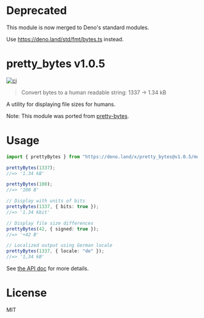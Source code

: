 # Deprecated

This module is now merged to Deno's standard modules.

Use https://deno.land/std/fmt/bytes.ts instead.

# pretty_bytes v1.0.5

[![ci](https://github.com/kt3k/pretty_bytes/actions/workflows/ci.yml/badge.svg)](https://github.com/kt3k/pretty_bytes/actions/workflows/ci.yml)

> Convert bytes to a human readable string: 1337 → 1.34 kB

A utility for displaying file sizes for humans.

Note: This module was ported from
[pretty-bytes](https://github.com/sindresorhus/pretty-bytes).

# Usage

```ts
import { prettyBytes } from "https://deno.land/x/pretty_bytes@v1.0.5/mod.ts";

prettyBytes(1337);
//=> '1.34 kB'

prettyBytes(100);
//=> '100 B'

// Display with units of bits
prettyBytes(1337, { bits: true });
//=> '1.34 kbit'

// Display file size differences
prettyBytes(42, { signed: true });
//=> '+42 B'

// Localized output using German locale
prettyBytes(1337, { locale: "de" });
//=> '1,34 kB'
```

See
[the API doc](https://doc.deno.land/https/deno.land%2Fx%2Fpretty_bytes%40v1.0.5%2Fmod.ts)
for more details.

# License

MIT
